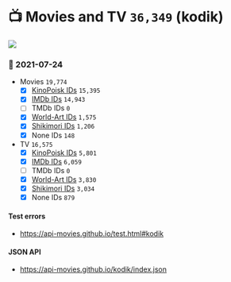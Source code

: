 # :tv: Movies and TV `36,349` (kodik)

<a href="https://API-Movies.github.io"><img src="https://API-Movies.github.io/banner.png?cache"></a>

### :date: 2021-07-24
- Movies `19,774`
  - [x] <a href="https://API-Movies.github.io/kodik/movie_kinopoisk_ids.json">KinoPoisk IDs</a> `15,395`
  - [x] <a href="https://API-Movies.github.io/kodik/movie_imdb_ids.json">IMDb IDs</a> `14,943`
  - [ ] TMDb IDs `0`
  - [x] <a href="https://API-Movies.github.io/kodik/movie_world_art_ids.json">World-Art IDs</a> `1,575`
  - [x] <a href="https://API-Movies.github.io/kodik/movie_shikimori_ids.json">Shikimori IDs</a> `1,206`
  - [x] None IDs `148`
- TV `16,575`
  - [x] <a href="https://API-Movies.github.io/kodik/tv_kinopoisk_ids.json">KinoPoisk IDs</a> `5,801`
  - [x] <a href="https://API-Movies.github.io/kodik/tv_imdb_ids.json">IMDb IDs</a> `6,059`
  - [ ] TMDb IDs `0`
  - [x] <a href="https://API-Movies.github.io/kodik/tv_world_art_ids.json">World-Art IDs</a> `3,830`
  - [x] <a href="https://API-Movies.github.io/kodik/tv_shikimori_ids.json">Shikimori IDs</a> `3,034`
  - [x] None IDs `879`
#### Test errors
- <a href='https://api-movies.github.io/test.html#kodik'>https://api-movies.github.io/test.html#kodik</a>
#### JSON API
- <a href='https://api-movies.github.io/kodik/index.json'>https://api-movies.github.io/kodik/index.json</a>
